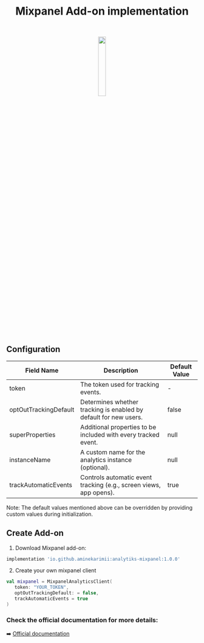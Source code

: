 
<h1 align="center">Mixpanel Add-on implementation</h1></br>
<p align="center">
   <img src="https://github.com/aminekarimii/analytiks/assets/20410115/f5b648d4-529a-4309-8e9d-2409b47457da" width="20%" />
</p>

## Configuration
| Field Name            | Description                                                         | Default Value        |
|-----------------------|---------------------------------------------------------------------|----------------------|
| token                 | The token used for tracking events.                                 | -                    |
| optOutTrackingDefault | Determines whether tracking is enabled by default for new users.    | false                |
| superProperties       | Additional properties to be included with every tracked event.      | null                 |
| instanceName          | A custom name for the analytics instance (optional).                | null                 |
| trackAutomaticEvents  | Controls automatic event tracking (e.g., screen views, app opens).  | true                 |

Note: The default values mentioned above can be overridden by providing custom values during initialization.
## Create Add-on
1. Download Mixpanel add-on:
```gradle
implementation 'io.github.aminekarimii:analytiks-mixpanel:1.0.0'
```
2. Create your own mixpanel client
``` kotlin
val mixpanel = MixpanelAnalyticsClient(
   token: "YOUR_TOKEN",
   optOutTrackingDefault: = false,
   trackAutomaticEvents = true
) 
```

### Check the official documentation for more details: 
➡️ [Official documentation](https://developer.mixpanel.com/docs/android)

